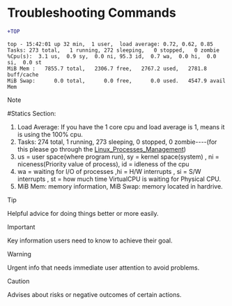  # Troubleshooting Commands

 ```diff
+TOP
```
```
top - 15:42:01 up 32 min,  1 user,  load average: 0.72, 0.62, 0.85
Tasks: 273 total,   1 running, 272 sleeping,   0 stopped,   0 zombie
%Cpu(s):  3.1 us,  0.9 sy,  0.0 ni, 95.3 id,  0.7 wa,  0.0 hi,  0.0 si,  0.0 st
MiB Mem :   7855.7 total,   2306.7 free,   2767.2 used,   2781.8 buff/cache
MiB Swap:      0.0 total,      0.0 free,      0.0 used.   4547.9 avail Mem 

```
 
> [!NOTE]
> #Statics Section: <br>
> 1. Load Average: If you have the 1 core cpu and load average is 1, means it is using the 100% cpu. <br>
> 2. Tasks: 274 total,   1 running, 273 sleeping,   0 stopped,   0 zombie----(for this please go through the [Linux_Processes_Management](linux_docks/Linux_Processes_Management)) <br>
> 3. us = user space(where program run), sy = kernel space(system) , ni = niceness(Priority value of process), id = idleness of the cpu <br>
> 4. wa = waiting for I/O of processes ,hi = H/W interrupts , si = S/W interrupts , st = how much time VirtualCPU is waiting for Physical CPU. <br>
> 5. MiB Mem: memory information, MiB Swap: memory located in hardrive.
> 
 

> [!TIP]
> Helpful advice for doing things better or more easily.

> [!IMPORTANT]
> Key information users need to know to achieve their goal.

> [!WARNING]
> Urgent info that needs immediate user attention to avoid problems.

> [!CAUTION]
> Advises about risks or negative outcomes of certain actions.

